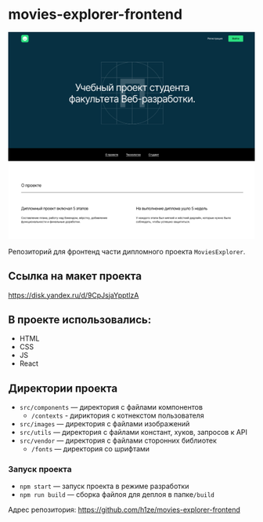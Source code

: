 # movies-explorer-frontend

![Иллюстрация к проекту](./src/images/promo.png)

Репозиторий для  фронтенд части дипломного проекта `MoviesExplorer`.

## Ссылка на макет проекта

https://disk.yandex.ru/d/9CpJsjaYpptlzA

## В проекте использовались:

- HTML
- CSS
- JS
- React

## Директории проекта

- `src/components` — директория с файлами компонентов
  - `/contexts` - дириктория с котнекстом пользователя
- `src/images` — директория с файлами изображений
- `src/utils` — директория с файлами констант, хуков, запросов к API
- `src/vendor` — директория с файлами сторонних библиотек
  - `/fonts` — директория со шрифтами

### Запуск проекта

- `npm start` — запуск проекта в режиме разработки
- `npm run build` — сборка файлоя для деплоя в папке`/build`

Адрес репозитория: https://github.com/h1ze/movies-explorer-frontend
